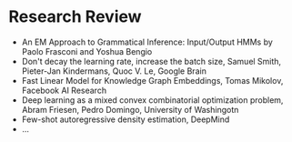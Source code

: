 # Research Review
- An EM Approach to Grammatical Inference: Input/Output HMMs by Paolo Frasconi and Yoshua Bengio
- Don't decay the learning rate, increase the batch size, Samuel Smith, Pieter-Jan Kindermans, Quoc V. Le, Google Brain
- Fast Linear Model for Knowledge Graph Embeddings, Tomas Mikolov, Facebook AI Research
- Deep learning as a mixed convex combinatorial optimization problem, Abram Friesen, Pedro Domingo, University of Washingotn
- Few-shot autoregressive density estimation, DeepMind
- ...
